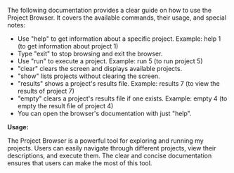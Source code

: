 The following documentation provides a clear guide on how to use the Project Browser. It covers the available commands, their usage, and 
special notes:

- Use "help" to get information about a specific project.
    Example: help 1 (to get information about project 1)
- Type "exit" to stop browsing and exit the browser.
- Use "run" to execute a project.
    Example: run 5 (to run project 5)
- "clear" clears the screen and displays available projects.
- "show" lists projects without clearing the screen.
- "results" shows a project's results file.
    Example: results 7 (to view the results of project 7)
- "empty" clears a project's results file if one exists.
    Example: empty 4 (to empty the result file of project 4)
- You can open the browser's documentation with just "help".

**Usage:**

The Project Browser is a powerful tool for exploring and running my projects. Users can easily navigate through different projects, view their 
descriptions, and execute them. The clear and concise documentation ensures that users can make the most of this tool.
